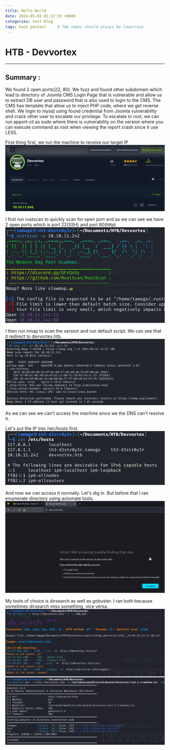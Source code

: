 ```yaml
---
title: Hello World
date: 2024-05-02 01:22:33 +0800
categories: test blog
tags: hack pentest     # TAG names should always be lowercase
---
```


# HTB - Devvortex

------------------------------------------------------------------------

## Summary :

We found 2 open ports(22, 80). We fuzz and found other subdomain which lead to directory of Joomla CMS Login Page that is vulnerable and allow us to extract DB user and password that is also used to login to the CMS. The CMS has template that allow us to inject PHP code, where we get reverse shell. We login to mysql using found credential from Joomla vulnerability and crack other user to escalate our privilege. To escalate to root, we can run apport-cli as sudo where there is vulnerability on the version where you can execute command as root when viewing the report crash since it use LESS.

First thing first, we run the machine to receive our target IP
![](/assets/devvortex/htb-devvortex-box.png)

I first run rustscan to quickly scan for open port and as we can see we have 2 open ports which is port 22(SSH) and port 80(http)
![](/assets/devvortex/htb-devvortex-box-rustscan.png)

I then run nmap to scan the version and run default script. We can see that it redirect to devvortex.htb.
![](/assets/devvortex/htb-devvortex-box-nmap.png)

As we can see we can't access the machine since we the DNS can't resolve it.

Let's put the IP into /etc/hosts first.
![](/assets/devvortex/htb-devvortex-box-etchosts.png)

And now we can access it normally. Let's dig in. But before that I ran enumerate directory using automate tools.
![](/assets/devvortex/htb-devvortex-box-web1.png)

My tools of choice is dirsearch as well as gobuster. I ran both because sometimes dirsearch miss something, vice versa.
![](/assets/devvortex/htb-devvortex-box-dirsearch.png)
![](/assets/devvortex/htb-devvortex-box-gobuster.png)


